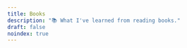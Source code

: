 ```yaml
---
title: Books
description: "📚 What I've learned from reading books."
draft: false
noindex: true
---
```

